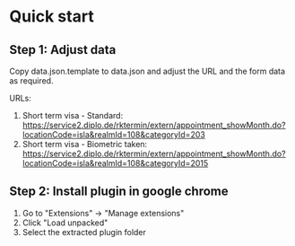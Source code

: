 # Quick start
## Step 1: Adjust data
Copy data.json.template to data.json and adjust the URL and the form data as required.

URLs:
1. Short term visa - Standard: https://service2.diplo.de/rktermin/extern/appointment_showMonth.do?locationCode=isla&realmId=108&categoryId=203
2. Short term visa - Biometric taken: https://service2.diplo.de/rktermin/extern/appointment_showMonth.do?locationCode=isla&realmId=108&categoryId=2015

## Step 2: Install plugin in google chrome
1. Go to "Extensions" -> "Manage extensions" 
2. Click "Load unpacked"
3. Select the extracted plugin folder
